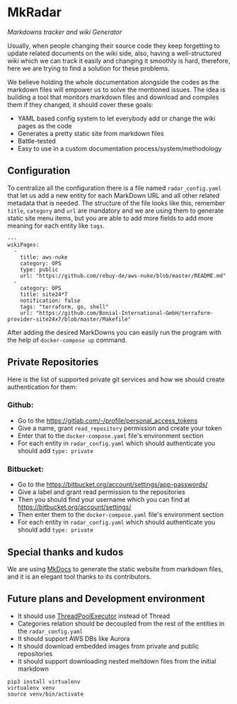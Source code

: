 # MkRadar
*Markdowns tracker and wiki Generator*

Usually, when people changing their source code they keep forgetting to update related documents on the wiki side, 
also, having a well-structured wiki which we can track it easily and 
changing it smoothly is hard, therefore, here we are trying to find a solution for these problems.

We believe holding the whole documentation alongside the codes as the markdown files will empower us to solve the mentioned issues. 
The idea is building a tool that monitors markdown files and download and compiles them if they changed, 
it should cover these goals:

* YAML based config system to let everybody add or change the wiki pages as the code
* Generates a pretty static site from markdown files
* Battle-tested
* Easy to use in a custom documentation process/system/methodology
 
## Configuration 

To centralize all the configuration there is a file named `radar_config.yaml` 
that let us add a new entity for each MarkDown URL and all other related metadata that is needed.
The structure of the file looks like this, remember  `title`, `category` and `url` are mandatory and 
we are using them to generate static site menu items,
but you are able to add more fields to add more meaning for each entity like `tags`.

```
--- 
wikiPages: 
  - 
    title: aws-nuke
    category: OPS
    type: public
    url: "https://github.com/rebuy-de/aws-nuke/blob/master/README.md"
  - 
    category: OPS
    title: site24*7
    notification: false
    tags: "terraform, go, shell"
    url: "https://github.com/Bonial-International-GmbH/terraform-provider-site24x7/blob/master/Makefile"
```

After adding the desired MarkDowns you can easily run the program 
 with the help of `docker-compose up` command.

## Private Repositories 

Here is the list of supported private git services and how we should create authentication for them:

### Github:
- Go to the https://gitlab.com/-/profile/personal_access_tokens
- Give a name, grant `read_repository` permission and create your token
- Enter that to the `docker-compose.yaml` file's environment section
- For each entity in `radar_config.yaml` which should authenticate you should add `type: private`

### Bitbucket:
- Go to the https://bitbucket.org/account/settings/app-passwords/
- Give a label and grant read permission to the repositories
- Then you should find your username which you can find at https://bitbucket.org/account/settings/
- Then enter them to the `docker-compose.yaml` file's environment section
- For each entity in `radar_config.yaml` which should authenticate you should add `type: private`

## Special thanks and kudos

We are using [MkDocs](https://www.mkdocs.org) to generate the static website from markdown files, 
 and it is an elegant tool thanks to its contributors.   
  
## Future plans and Development environment

- It should use [ThreadPoolExecutor](https://tutorialedge.net/python/concurrency/python-threadpoolexecutor-tutorial/) instead of Thread
- Categories relation should be decoupled from the rest of the entities in the `radar_config.yaml`
- It should support AWS DBs like Aurora
- It should download embedded images from private and public repositories
- It should support downloading nested meltdown files from the initial markdown

```
pip3 install virtualenv
virtualenv venv
source venv/bin/activate
```